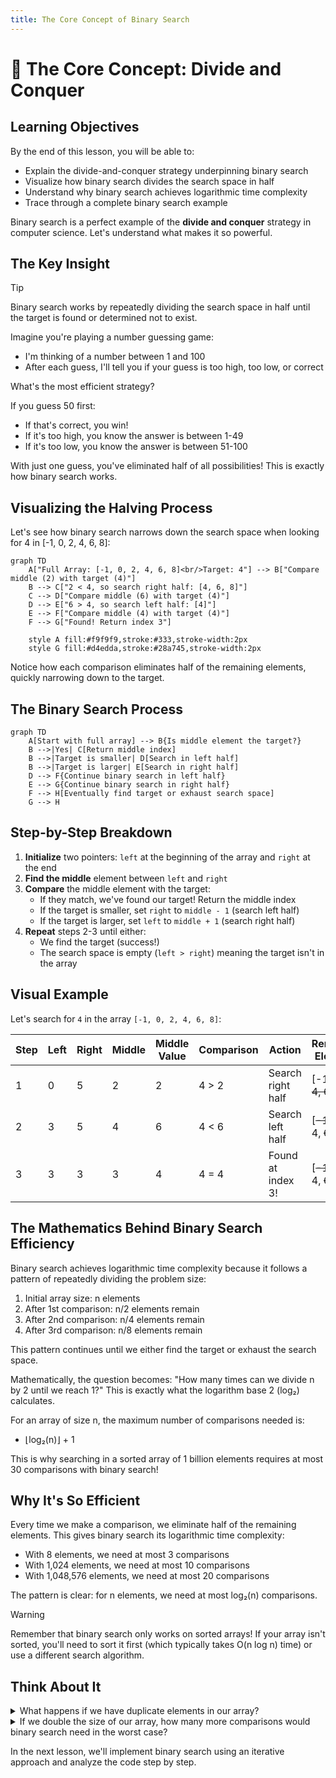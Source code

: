 ```yaml
---
title: The Core Concept of Binary Search
---
```


# 🎯 The Core Concept: Divide and Conquer

## Learning Objectives
By the end of this lesson, you will be able to:
- Explain the divide-and-conquer strategy underpinning binary search
- Visualize how binary search divides the search space in half
- Understand why binary search achieves logarithmic time complexity
- Trace through a complete binary search example

Binary search is a perfect example of the **divide and conquer** strategy in computer science. Let's understand what makes it so powerful.

## The Key Insight

> [!TIP]
> Binary search works by repeatedly dividing the search space in half until the target is found or determined not to exist.

Imagine you're playing a number guessing game:
- I'm thinking of a number between 1 and 100
- After each guess, I'll tell you if your guess is too high, too low, or correct

What's the most efficient strategy? 

If you guess 50 first:
- If that's correct, you win!
- If it's too high, you know the answer is between 1-49
- If it's too low, you know the answer is between 51-100

With just one guess, you've eliminated half of all possibilities! This is exactly how binary search works.

## Visualizing the Halving Process

Let's see how binary search narrows down the search space when looking for 4 in [-1, 0, 2, 4, 6, 8]:

```mermaid
graph TD
    A["Full Array: [-1, 0, 2, 4, 6, 8]<br/>Target: 4"] --> B["Compare middle (2) with target (4)"]
    B --> C["2 < 4, so search right half: [4, 6, 8]"]
    C --> D["Compare middle (6) with target (4)"]
    D --> E["6 > 4, so search left half: [4]"]
    E --> F["Compare middle (4) with target (4)"]
    F --> G["Found! Return index 3"]
    
    style A fill:#f9f9f9,stroke:#333,stroke-width:2px
    style G fill:#d4edda,stroke:#28a745,stroke-width:2px
```

Notice how each comparison eliminates half of the remaining elements, quickly narrowing down to the target.

## The Binary Search Process

```mermaid
graph TD
    A[Start with full array] --> B{Is middle element the target?}
    B -->|Yes| C[Return middle index]
    B -->|Target is smaller| D[Search in left half]
    B -->|Target is larger| E[Search in right half]
    D --> F{Continue binary search in left half}
    E --> G{Continue binary search in right half}
    F --> H[Eventually find target or exhaust search space]
    G --> H
```

## Step-by-Step Breakdown

1. **Initialize** two pointers: `left` at the beginning of the array and `right` at the end
2. **Find the middle** element between `left` and `right`
3. **Compare** the middle element with the target:
   - If they match, we've found our target! Return the middle index
   - If the target is smaller, set `right` to `middle - 1` (search left half)
   - If the target is larger, set `left` to `middle + 1` (search right half)
4. **Repeat** steps 2-3 until either:
   - We find the target (success!)
   - The search space is empty (`left > right`) meaning the target isn't in the array

## Visual Example

Let's search for `4` in the array `[-1, 0, 2, 4, 6, 8]`:

| Step | Left | Right | Middle | Middle Value | Comparison | Action | Remaining Elements |
|------|------|-------|--------|--------------|------------|--------|-------------------|
| 1    | 0    | 5     | 2      | 2            | 4 > 2      | Search right half | [-1, 0, 2, ~~4, 6, 8~~] |
| 2    | 3    | 5     | 4      | 6            | 4 < 6      | Search left half | [~~-1, 0, 2~~, 4, ~~6, 8~~] |
| 3    | 3    | 3     | 3      | 4            | 4 = 4      | Found at index 3! | [~~-1, 0, 2~~, 4, ~~6, 8~~] |

## The Mathematics Behind Binary Search Efficiency

Binary search achieves logarithmic time complexity because it follows a pattern of repeatedly dividing the problem size:

1. Initial array size: n elements
2. After 1st comparison: n/2 elements remain
3. After 2nd comparison: n/4 elements remain
4. After 3rd comparison: n/8 elements remain

This pattern continues until we either find the target or exhaust the search space. 

Mathematically, the question becomes: "How many times can we divide n by 2 until we reach 1?" This is exactly what the logarithm base 2 (log₂) calculates.

For an array of size n, the maximum number of comparisons needed is:
- ⌊log₂(n)⌋ + 1

This is why searching in a sorted array of 1 billion elements requires at most 30 comparisons with binary search!

## Why It's So Efficient

Every time we make a comparison, we eliminate half of the remaining elements. This gives binary search its logarithmic time complexity:

- With 8 elements, we need at most 3 comparisons
- With 1,024 elements, we need at most 10 comparisons
- With 1,048,576 elements, we need at most 20 comparisons

The pattern is clear: for n elements, we need at most log₂(n) comparisons.

> [!WARNING]
> Remember that binary search only works on sorted arrays! If your array isn't sorted, you'll need to sort it first (which typically takes O(n log n) time) or use a different search algorithm.

## Think About It

<details>
<summary>What happens if we have duplicate elements in our array?</summary>

Binary search still works with duplicates, but it will find one of the occurrences of the target, not necessarily the first or last one. If you need to find the first or last occurrence, you would need a modified version of binary search.
</details>

<details>
<summary>If we double the size of our array, how many more comparisons would binary search need in the worst case?</summary>

Just one more comparison! This is the power of logarithmic growth. If we go from n elements to 2n elements, log₂(2n) = log₂(n) + log₂(2) = log₂(n) + 1.
</details>

In the next lesson, we'll implement binary search using an iterative approach and analyze the code step by step. 